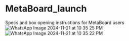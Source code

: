 # MetaBoard_launch
Specs and box opening instructions for MetaBoard users
![WhatsApp Image 2024-11-21 at 10 35 25 PM](https://github.com/user-attachments/assets/278dc812-a913-4504-b4d8-a983cbce50e5)
![WhatsApp Image 2024-11-21 at 10 35 22 PM](https://github.com/user-attachments/assets/4de5ccee-f11b-4d84-8930-058286ec51c9)
